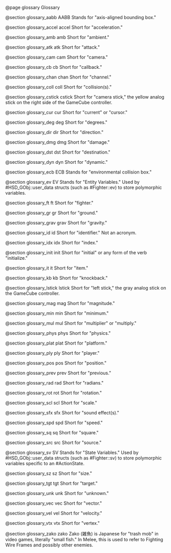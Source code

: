 @page glossary Glossary

@section glossary_aabb AABB
Stands for "axis-aligned bounding box."

@section glossary_accel accel
Short for "acceleration."

@section glossary_amb amb
Short for "ambient."

@section glossary_atk atk
Short for "attack."

@section glossary_cam cam
Short for "camera."

@section glossary_cb cb
Short for "callback."

@section glossary_chan chan
Short for "channel."

@section glossary_coll coll
Short for "collision(s)."

@section glossary_cstick cstick
Short for "camera stick," the yellow analog stick on the right side of the
GameCube controller.

@section glossary_cur cur
Short for "current" or "cursor."

@section glossary_deg deg
Short for "degrees."

@section glossary_dir dir
Short for "direction."

@section glossary_dmg dmg
Short for "damage."

@section glossary_dst dst
Short for "destination."

@section glossary_dyn dyn
Short for "dynamic."

@section glossary_ecb ECB
Stands for "environmental collision box."

@section glossary_ev EV
Stands for "Entity Variables." Used by #HSD_GObj::user_data structs (such as
#Fighter::ev) to store polymorphic variables.

@section glossary_ft ft
Short for "fighter."

@section glossary_gr gr
Short for "ground."

@section glossary_grav grav
Short for "gravity."

@section glossary_id id
Short for "identifier." Not an acronym.

@section glossary_idx idx
Short for "index."

@section glossary_init init
Short for "initial" or any form of the verb "initialize."

@section glossary_it it
Short for "item."

@section glossary_kb kb
Short for "knockback."

@section glossary_lstick lstick
Short for "left stick," the gray analog stick on the GameCube controller.

@section glossary_mag mag
Short for "magnitude."

@section glossary_min min
Short for "minimum."

@section glossary_mul mul
Short for "multiplier" or "multiply."

@section glossary_phys phys
Short for "physics."

@section glossary_plat plat
Short for "platform."

@section glossary_ply ply
Short for "player."

@section glossary_pos pos
Short for "position."

@section glossary_prev prev
Short for "previous."

@section glossary_rad rad
Short for "radians."

@section glossary_rot rot
Short for "rotation."

@section glossary_scl scl
Short for "scale."

@section glossary_sfx sfx
Short for "sound effect(s)."

@section glossary_spd spd
Short for "speed."

@section glossary_sq sq
Short for "square."

@section glossary_src src
Short for "source."

@section glossary_sv SV
Stands for "State Variables." Used by #HSD_GObj::user_data structs (such as
#Fighter::sv) to store polymorphic variables specific to an #ActionState.

@section glossary_sz sz
Short for "size."

@section glossary_tgt tgt
Short for "target."

@section glossary_unk unk
Short for "unknown."

@section glossary_vec vec
Short for "vector."

@section glossary_vel vel
Short for "velocity."

@section glossary_vtx vtx
Short for "vertex."

@section glossary_zako zako
Zako (雑魚) is Japanese for "trash mob" in video games, literally "small fish."
In Melee, this is used to refer to Fighting Wire Frames and possibly other
enemies.
